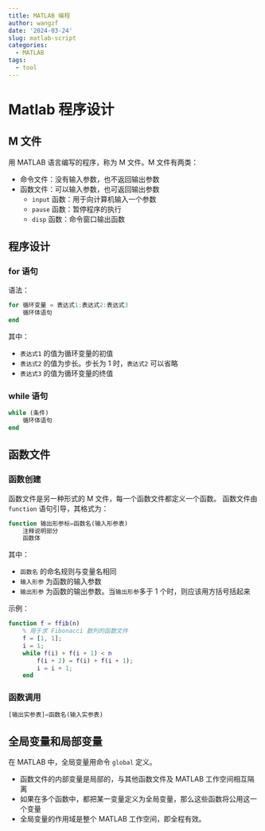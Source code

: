 ```yaml
---
title: MATLAB 编程
author: wangzf
date: '2024-03-24'
slug: matlab-script
categories:
  - MATLAB
tags:
  - tool
---
```



# Matlab 程序设计

## M 文件

用 MATLAB 语言编写的程序，称为 M 文件。M 文件有两类：

* 命令文件：没有输入参数，也不返回输出参数
* 函数文件：可以输入参数，也可返回输出参数
    - `input` 函数：用于向计算机输入一个参数
    - `pause` 函数：暂停程序的执行
    - `disp` 函数：命令窗口输出函数

## 程序设计

### for 语句

语法：

```matlab
for 循环变量 = 表达式1:表达式2:表达式3
    循环体语句
end
```

其中：

* `表达式1` 的值为循环变量的初值
* `表达式2` 的值为步长。步长为 1 时，`表达式2` 可以省略
* `表达式3` 的值为循环变量的终值

### while 语句

```matlab
while (条件)
    循环体语句
end
```

## 函数文件

### 函数创建

函数文件是另一种形式的 M 文件，每一个函数文件都定义一个函数。
函数文件由 `function` 语句引导，其格式为：

```matlab
function 输出形参标=函数名(输入形参表)
    注释说明部分
    函数体
```

其中：

* `函数名` 的命名规则与变量名相同
* `输入形参` 为函数的输入参数
* `输出形参` 为函数的输出参数。当`输出形参`多于 1 个时，则应该用方括号括起来

示例：

```matlab
function f = ffib(n)
    % 用于求 Fibonacci 数列的函数文件
    f = [1, 1];
    i = 1;
    while f(i) + f(i + 1) < n
        f(i + 2) = f(i) + f(i + 1);
        i = i + 1;
    end
```

### 函数调用

```matlab
[输出实参表]=函数名(输入实参表)
```

## 全局变量和局部变量

在 MATLAB 中，全局变量用命令 `global` 定义。

* 函数文件的内部变量是局部的，与其他函数文件及 MATLAB 工作空间相互隔离
* 如果在多个函数中，都把某一变量定义为全局变量，那么这些函数将公用这一个变量
* 全局变量的作用域是整个 MATLAB 工作空间，即全程有效。

